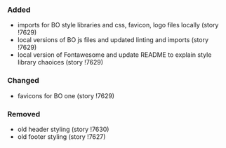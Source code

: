 ### Added

- imports for BO style libraries and css, favicon, logo files locally (story !7629)
- local versions of BO js files and updated linting and imports (story !7629)
- local version of Fontawesome and update README to explain style library chaoices (story !7629)

### Changed

- favicons for BO one (story !7629)

### Removed

- old header styling (story !7630)
- old footer styling (story !7627)

